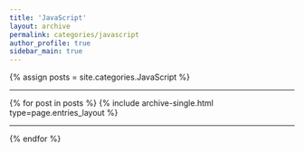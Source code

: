 ```yaml
---
title: 'JavaScript'
layout: archive
permalink: categories/javascript
author_profile: true
sidebar_main: true
---
```


{% assign posts = site.categories.JavaScript %} <hr />
{% for post in posts %} {% include archive-single.html type=page.entries_layout %} <hr/>{% endfor %}

&nbsp;
